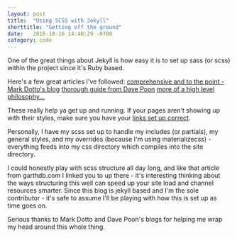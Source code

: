```yaml
---
layout: post
title:  "Using SCSS with Jekyll"
shorttitle: "Getting off the ground"
date:   2016-10-16 14:40:29 -0700
category: code
---
```


One of the great things about Jekyll is how easy it is to set up sass (or scss) within the project since it's Ruby based. 

Here's a few great articles I've followed:
[comprehensive and to the point - Mark Dotto's blog](http://markdotto.com/2014/09/25/sass-and-jekyll/)
[thorough guide from Dave Poon](http://blog.davepoon.net/2015/01/19/setting-up-sass-with-jekyll/)
[more of a high level philosophy...](http://garthdb.com/writings/i-am-a-jekyll-god/)

These really help ya get up and running. If your pages aren't showing up with their styles, make sure you have your [links set up correct](https://brittanyirl.github.io/code/2016/11/29/jekyll-and-github-project-page.html).

Personally, I have my scss set up to handle my includes (or partials), my general styles, and my overrides (because I'm using materializecss) - everything feeds into my css directory which compiles into the site directory. 

I could honestly play with scss structure all day long, and like that article from garthdb.com I linked you to up there - it's interesting thinking about the ways structuring this well can speed up your site load and channel resources smarter. Since this blog is jekyll based and I'm the sole contributor - it's safe to assume I'll be playing with how this is set up as time goes on. 

Serious thanks to Mark Dotto and Dave Poon's blogs for helping me wrap my head around this whole thing. 
